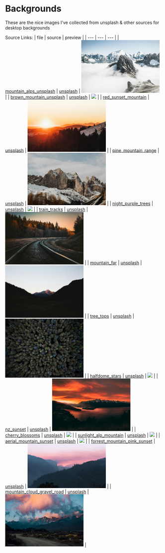 # Backgrounds

These are the nice images I've collected from unsplash & other sources for desktop backgrounds 

Source Links:
| file | source | preview |
| --- | --- | --- |
| [mountain_alps_unsplash](./mountain_alps_unsplash.jpg) | [unsplash](https://unsplash.com/photos/landscape-photo-of-mountain-alps-vddccTqwal8) | <img src="./mountain_alps_unsplash.jpg" width="50%"> |
| [brown_mountain_unsplash](./brown_mountain_unsplash.jpg) | [unsplash](https://unsplash.com/photos/aerial-photo-of-brown-moutains-JgOeRuGD_Y4) | <img src="./brown_mountain_unsplash.jpg" width="50%"> |
| [red_sunset_mountain](./red_sunset_mountain.jpg) | [unsplash](https://unsplash.com/photos/silhouette-photography-of-forest-kRnkqSKZODQ) | <img src="./red_sunset_mountain.jpg" width="50%"> |
| [pine_mountain_range](./pine_mountain_range.jpg) | [unsplash](https://unsplash.com/photos/rocky-mountains-near-pine-trees-yrwpJwDNSHE) | <img src="./pine_mountain_range.jpg" width="50%"> |
| [night_purple_trees](./night_purple_trees.jpg) | [unsplash](https://unsplash.com/photos/landscape-photo-of-trees-1mpYnNXHeHA) | <img src="./night_purple_trees.jpg" width="50%"> |
| [train_tracks](./train_tracks.jpg) | [unsplash](https://unsplash.com/photos/train-rail-surrounded-by-trees-nYIQYg8cQVc) | <img src="./train_tracks.jpg" width="50%"> |
| [mountain_far](./mountain_far.jpg) | [unsplash](https://unsplash.com/photos/silhouette-of-valley-and-mountain-phmgfNIITL8) | <img src="./mountain_far.jpg" width="50%"> |
| [tree_tops](./tree_tops.jpg) | [unsplash](https://unsplash.com/photos/aerial-shot-of-green-forest-0huRqQjz81A) | <img src="./tree_tops.jpg" width="50%"> |
| [halfdome_stars](./halfdome_stars.jpg) | [unsplash](https://unsplash.com/photos/milky-way-on-top-of-mountains-gzH1qxPLXtA) | <img src="./halfdome_stars.jpg" width="50%"> |
| [nz_sunset](./nz_sunset.jpg) | [unsplash](https://unsplash.com/photos/body-of-water-near-mountains-at-golden-hour-mpWPcRT9D1E) | <img src="./nz_sunset.jpg" width="50%"> |
| [cherry_blossoms](./cherry_blossom.jpg) | [unsplash](https://unsplash.com/photos/worms-eye-view-of-white-cherry-blossom-zsAPsRjzXRI) | <img src="./cherry_blossom.jpg" width="50%"> |
| [sunlight_alp_mountain](./sunlight_alp_mountain.jpg) | [unsplash](https://unsplash.com/photos/sunlight-through-alp-mountain-4yta6mU66dE) | <img src="./sunlight_alp_mountain.jpg" width="50%"> |
| [aerial_mountain_sunset](./aerial_mountain_sunset.jpg) | [unsplash](https://unsplash.com/photos/aerial-view-of-mountains-during-sunset-8Nql6oVT_1A) | <img src="./aerial_mountain_sunset.jpg" width="50%"> |
| [forrest_mountain_pink_sunset](./forrest_mountain_pink_sunset.jpg) | [unsplash](https://unsplash.com/photos/forest-mountain-during-sunset-z4rqGnlvqKA) | <img src="./forrest_mountain_pink_sunset.jpg" width="50%"> |
| [mountain_cloud_gravel_road](./mountain_cloud_gravel_road.jpg) | [unsplash](https://unsplash.com/photos/gray-road-near-mountains-gHwDURuSafI) | <img src="./mountain_cloud_gravel_road.jpg" width=50%> |